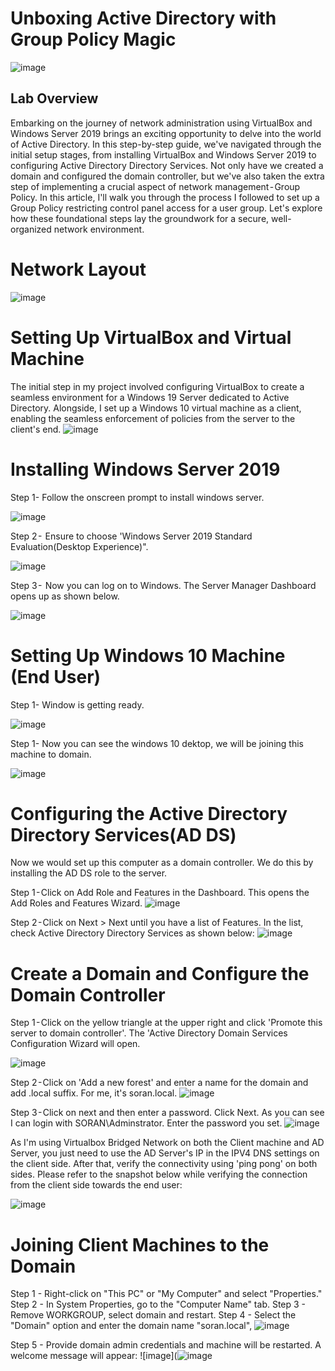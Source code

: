 # Unboxing Active Directory with Group Policy Magic
![image](https://github.com/forza-dc/Active-Directory/blob/main/Microsoft%20Image%20Front.png)  
## Lab Overview  
Embarking on the journey of network administration using VirtualBox and Windows Server 2019 brings an exciting opportunity to delve into the world of Active Directory. In this step-by-step guide, we've navigated through the initial setup stages, from installing VirtualBox and Windows Server 2019 to configuring Active Directory Directory Services. Not only have we created a domain and configured the domain controller, but we've also taken the extra step of implementing a crucial aspect of network management - Group Policy. In this article, I'll walk you through the process I followed to set up a Group Policy restricting control panel access for a user group. Let's explore how these foundational steps lay the groundwork for a secure, well-organized network environment.
# Network Layout
![image](https://github.com/forza-dc/Active-Directory/blob/main/Network%20Diagram.jpg)  

# Setting Up VirtualBox and Virtual Machine
The initial step in my project involved configuring VirtualBox to create a seamless environment for a Windows 19 Server dedicated to Active Directory. Alongside, I set up a Windows 10 virtual machine as a client, enabling the seamless enforcement of policies from the server to the client's end.
![image](https://github.com/forza-dc/Active-Directory/blob/main/Setting%20Up%20VirtualBox%20and%20Virtual%20Machine.png) 

# Installing Windows Server 2019
Step 1- Follow the onscreen prompt to install windows server.

![image](https://github.com/forza-dc/Active-Directory/blob/main/Installing%20Win%2019%20Srv.jpg)  

Step 2 -  Ensure to choose 'Windows Server 2019 Standard Evaluation(Desktop Experience)".

![image](https://github.com/forza-dc/Active-Directory/blob/main/Windows%20Server%202019%20Standard%202.png) 

Step 3 -  Now you can log on to Windows. The Server Manager Dashboard opens up as shown below.

![image](https://github.com/forza-dc/Active-Directory/blob/main/Server%20Manager%20Screen.jpg) 


# Setting Up Windows 10 Machine (End User)

Step 1- Window is getting ready.

![image](https://github.com/forza-dc/Active-Directory/blob/main/Setting%20up%20windows%2010.png) 

Step 1- Now you can see the windows 10 dektop, we will be joining this machine to domain.

![image](https://github.com/forza-dc/Active-Directory/blob/main/Windows%2010%20main%20page.png) 

# Configuring the Active Directory Directory Services(AD DS)
Now we would set up this computer as a domain controller. We do this by installing the AD DS role to the server.

Step 1 - Click on Add Role and Features in the Dashboard. This opens the Add Roles and Features Wizard.
![image](https://github.com/forza-dc/Active-Directory/blob/main/AD%20DC%20Services.png) 

Step 2 - Click on Next > Next until you have a list of Features. In the list, check Active Directory Directory Services as shown below:
![image](https://github.com/forza-dc/Active-Directory/blob/main/AD%20DC%20Step%202.png) 

# Create a Domain and Configure the Domain Controller

Step 1 - Click on the yellow triangle at the upper right and click 'Promote this server to domain controller'. The 'Active Directory Domain Services Configuration Wizard will open.

![image](https://github.com/forza-dc/Active-Directory/blob/main/Create%20DC%20Step%201.png) 

Step 2 - Click on 'Add a new forest' and enter a name for the domain and add .local suffix. For me, it's soran.local.
![image](https://github.com/forza-dc/Active-Directory/blob/main/Create%20DC%20step%202.png) 

Step 3 - Click on next and then enter a password. Click Next. As you can see I can login with SORAN\Adminstrator. Enter the password you set.
![image](https://github.com/forza-dc/Active-Directory/blob/main/Create%20DC%20step%202.png) 

As I'm using Virtualbox Bridged Network on both the Client machine and AD Server, you just need to use the AD Server's IP in the IPV4 DNS settings on the client side. After that, verify the connectivity using 'ping pong' on both sides. Please refer to the snapshot below while verifying the connection from the client side towards the end user:

![image](https://github.com/forza-dc/Active-Directory/blob/main/Ping%20Pong.jpg) 

# Joining Client Machines to the Domain
Step 1 - Right-click on "This PC" or "My Computer" and select "Properties."
Step 2 - In System Properties, go to the "Computer Name" tab.
Step 3 - Remove WORKGROUP, select domain and restart.
Step 4 - Select the "Domain" option and enter the domain name "soran.local", 
![image](https://github.com/forza-dc/Active-Directory/blob/main/Joining%20domain.jpg) 

Step 5 - Provide domain admin credentials and machine will be restarted. A welcome message will appear: 
![image](![image](https://github.com/forza-dc/Active-Directory/blob/main/Joining%20domain.jpg)




